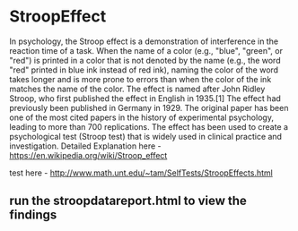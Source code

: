 # StroopEffect


In psychology, the Stroop effect is a demonstration of interference in the reaction time of a task. When the name of a color (e.g., "blue", "green", or "red") is printed in a color that is not denoted by the name (e.g., the word "red" printed in blue ink instead of red ink), naming the color of the word takes longer and is more prone to errors than when the color of the ink matches the name of the color. The effect is named after John Ridley Stroop, who first published the effect in English in 1935.[1] The effect had previously been published in Germany in 1929. The original paper has been one of the most cited papers in the history of experimental psychology, leading to more than 700 replications. The effect has been used to create a psychological test (Stroop test) that is widely used in clinical practice and investigation. Detailed Explanation here - https://en.wikipedia.org/wiki/Stroop_effect

test here - http://www.math.unt.edu/~tam/SelfTests/StroopEffects.html

## run the stroopdatareport.html to view the findings














